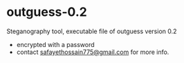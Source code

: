 # outguess-0.2
Steganography tool, executable file of outguess version 0.2 
- encrypted with a password
- contact [safayethossain775@gmail.com](mailto:safayethossain775@gmail.com) for more info.
